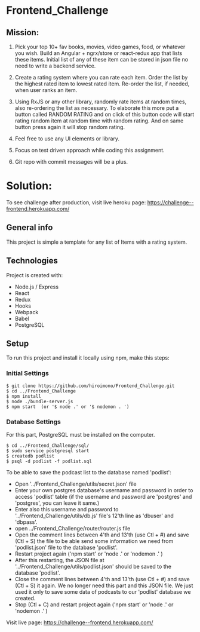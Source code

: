 # Frontend_Challenge

## Mission:

1. Pick your top 10+ fav books, movies, video games, food, or whatever you
   wish. Build an Angular + ngrx/store or react-redux app that lists these
   items. Initial list of any of these item can be stored in json file no
   need to write a backend service.

2. Create a rating system where you can rate each item. Order the list by
   the highest rated item to lowest rated item. Re-order the list, if needed,
   when user ranks an item.

3. Using RxJS or any other library, randomly rate items at random times,
   also re-ordering the list as necessary. To elaborate this more put a
   button called RANDOM RATING and on click of this button code will start
   rating random item at random time with random rating. And on same button
   press again it will stop random rating.

4. Feel free to use any UI elements or library.

5. Focus on test driven approach while coding this assignment.

6. Git repo with commit messages will be a plus.

# Solution:

To see challenge after production, visit live heroku page: https://challenge--frontend.herokuapp.com/

## General info

This project is simple a template for any list of Items with a rating system.

## Technologies

Project is created with:

-   Node.js / Express
-   React
-   Redux
-   Hooks
-   Webpack
-   Babel
-   PostgreSQL

## Setup

To run this project and install it locally using npm, make this steps:

### Initial Settings

```
$ git clone https://github.com/hiroimono/Frontend_Challenge.git
$ cd ../Frontend_Challenge
$ npm install
$ node ./bundle-server.js
$ npm start  (or '$ node .' or '$ nodemon . ')
```

### Database Settings

For this part, PostgreSQL must be installed on the computer.

```
$ cd ../Frontend_Challenge/sql/
$ sudo service postgresql start
$ createdb podlist
$ psql -d podlist -f podlist.sql

```

To be able to save the podcast list to the database named 'podlist':

-   Open '../Frontend_Challenge/utils/secret.json' file
-   Enter your own postgres database's username and password in order to access 'podlist' table (if the username and password are 'postgres' and 'postgres', you can leave it same.)
-   Enter also this username and password to '../Frontend_Challenge/utils/db.js' file's 12'th line as 'dbuser' and 'dbpass'.
-   open ../Frontend_Challenge/router/router.js file
-   Open the comment lines between 4'th and 13'th (use Ctl + #) and save (Ctl + S) the file to be able send some information we need from 'podlist.json' file to the database 'podlist'.
-   Restart project again ('npm start' or 'node .' or 'nodemon .' )
-   After this restarting, the JSON file at '../Frontend_Challenge/utils/podlist.json' should be saved to the database 'podlist'.
-   Close the comment lines between 4'th and 13'th (use Ctl + #) and save (Ctl + S) it again. We no longer need this part and this JSON file. We just used it only to save some data of podcasts to our 'podlist' database we created.
-   Stop (Ctl + C) and restart project again ('npm start' or 'node .' or 'nodemon .' )

Visit live page: https://challenge--frontend.herokuapp.com/
